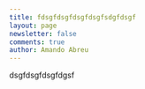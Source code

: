 ```yaml
---
title: fdsgfdsgfdsgfdsgfsdgfdsgf
layout: page
newsletter: false
comments: true
author: Amando Abreu
---
```

dsgfdsgfdsgfdgsf
